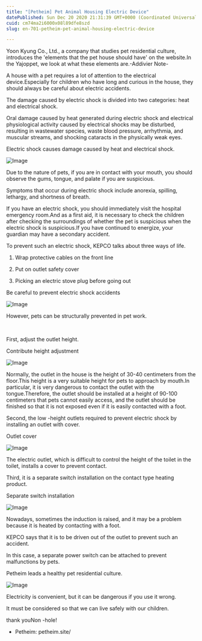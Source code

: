 ```yaml
---
title: "[Petheim] Pet Animal Housing Electric Device"
datePublished: Sun Dec 20 2020 21:31:39 GMT+0000 (Coordinated Universal Time)
cuid: cm74ma2i6000x08l89dfe8szd
slug: en-701-petheim-pet-animal-housing-electric-device

---
```



Yoon Kyung Co., Ltd., a company that studies pet residential culture, introduces the 'elements that the pet house should have' on the website.In the Yajoppet, we look at what these elements are.-Addivier Note-

A house with a pet requires a lot of attention to the electrical device.Especially for children who have long and curious in the house, they should always be careful about electric accidents.

The damage caused by electric shock is divided into two categories: heat and electrical shock.

Oral damage caused by heat generated during electric shock and electrical physiological activity caused by electrical shocks may be disturbed, resulting in wastewater species, waste blood pressure, arrhythmia, and muscular streams, and shocking cataracts in the physically weak eyes.

Electric shock causes damage caused by heat and electrical shock.

![Image](https://cdn.hashnode.com/res/hashnode/image/upload/v1739528360342/551eb494-663e-4fa2-97aa-61ff5d2fb217.png)

Due to the nature of pets, if you are in contact with your mouth, you should observe the gums, tongue, and palate if you are suspicious.

Symptoms that occur during electric shock include anorexia, spilling, lethargy, and shortness of breath.

If you have an electric shock, you should immediately visit the hospital emergency room.And as a first aid, it is necessary to check the children after checking the surroundings of whether the pet is suspicious when the electric shock is suspicious.If you have continued to energize, your guardian may have a secondary accident.

To prevent such an electric shock, KEPCO talks about three ways of life.

1. Wrap protective cables on the front line

2. Put on outlet safety cover

3. Picking an electric stove plug before going out

Be careful to prevent electric shock accidents

![Image](https://cdn.hashnode.com/res/hashnode/image/upload/v1739528362826/8bc156d7-5eb0-4811-9684-9d061fe7e2e5.png)

However, pets can be structurally prevented in pet work.

​

First, adjust the outlet height.

Contribute height adjustment

![Image](https://cdn.hashnode.com/res/hashnode/image/upload/v1739528365151/4a271efc-9fec-40b9-a483-9d3ceff7a919.jpeg)

Normally, the outlet in the house is the height of 30-40 centimeters from the floor.This height is a very suitable height for pets to approach by mouth.In particular, it is very dangerous to contact the outlet with the tongue.Therefore, the outlet should be installed at a height of 90-100 centimeters that pets cannot easily access, and the outlet should be finished so that it is not exposed even if it is easily contacted with a foot.

Second, the low -height outlets required to prevent electric shock by installing an outlet with cover.

Outlet cover

![Image](https://cdn.hashnode.com/res/hashnode/image/upload/v1739528366781/d2599d77-9d2b-415c-8759-cd34c6db57cd.png)

The electric outlet, which is difficult to control the height of the toilet in the toilet, installs a cover to prevent contact.

Third, it is a separate switch installation on the contact type heating product.

Separate switch installation

![Image](https://cdn.hashnode.com/res/hashnode/image/upload/v1739528368318/2ee1982d-aa75-43d1-874e-d32bffd91ff1.png)

Nowadays, sometimes the induction is raised, and it may be a problem because it is heated by contacting with a foot.

KEPCO says that it is to be driven out of the outlet to prevent such an accident.

In this case, a separate power switch can be attached to prevent malfunctions by pets.

Petheim leads a healthy pet residential culture.

![Image](https://cdn.hashnode.com/res/hashnode/image/upload/v1739528370666/8418c0cc-45eb-49f4-98a7-8a737547026f.png)

Electricity is convenient, but it can be dangerous if you use it wrong.

It must be considered so that we can live safely with our children.

thank youNon -hole!

- Petheim: petheim.site/